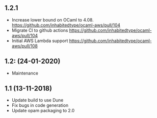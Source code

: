 1.2.1
----------
- Increase lower bound on OCaml to 4.08. https://github.com/inhabitedtype/ocaml-aws/pull/104
- Migrate CI to github actions https://github.com/inhabitedtype/ocaml-aws/pull/104
- Initial AWS Lambda support https://github.com/inhabitedtype/ocaml-aws/pull/108

1.2: (24-01-2020)
----------
- Maintenance

1.1 (13-11-2018)
----------

- Update build to use Dune
- Fix bugs in code generation
- Update opam packaging to 2.0

